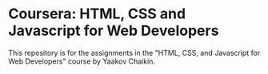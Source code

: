 # Coursera: HTML, CSS and Javascript for Web Developers

This repository is for the assignments in the "HTML, CSS, and Javascript for Web Developers" course by Yaakov Chaikin.
